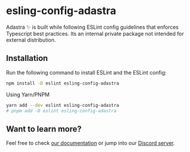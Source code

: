 # esling-config-adastra

Adastra ✨ is built while following ESLint config guidelines that enforces Typescript best practices. Its an internal private package not intended for external distribution.

## Installation

Run the following command to install ESLint and the ESLint config:

```bash
npm install -D eslint esling-config-adastra
```

Using Yarn/PNPM

```bash
yarn add --dev eslint esling-config-adastra
# pnpm add -D eslint esling-config-adastra
```

## Want to learn more?

Feel free to check [our documentation](https://docs.blanklob.com) or jump into our [Discord server](https://help.blanklob.com).
